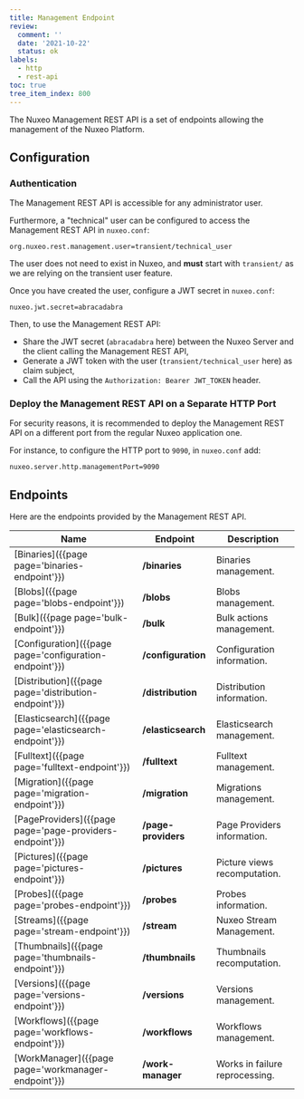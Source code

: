```yaml
---
title: Management Endpoint
review:
  comment: ''
  date: '2021-10-22'
  status: ok
labels:
  - http
  - rest-api
toc: true
tree_item_index: 800
---
```


The Nuxeo Management REST API is a set of endpoints allowing the management of the Nuxeo Platform.

## Configuration

### Authentication

The Management REST API is accessible for any administrator user.

Furthermore, a "technical" user can be configured to access the Management REST API in `nuxeo.conf`:

```
org.nuxeo.rest.management.user=transient/technical_user
```

The user does not need to exist in Nuxeo, and **must** start with `transient/` as we are relying on the transient user feature.

Once you have created the user, configure a JWT secret in `nuxeo.conf`:

```
nuxeo.jwt.secret=abracadabra
```

Then, to use the Management REST API:

- Share the JWT secret (`abracadabra` here) between the Nuxeo Server and the client calling the Management REST API,
- Generate a JWT token with the user (`transient/technical_user` here) as claim subject,
- Call the API using the `Authorization: Bearer JWT_TOKEN` header.

### Deploy the Management REST API on a Separate HTTP Port

For security reasons, it is recommended to deploy the Management REST API on a different port from the regular Nuxeo application one.

For instance, to configure the HTTP port to `9090`, in `nuxeo.conf` add:

```
nuxeo.server.http.managementPort=9090
```

## Endpoints

Here are the endpoints provided by the Management REST API.

| Name                                                       | Endpoint             | Description                    |
|------------------------------------------------------------|----------------------|--------------------------------|
| [Binaries]({{page page='binaries-endpoint'}})              | **/binaries**        | Binaries management.           |
| [Blobs]({{page page='blobs-endpoint'}})                    | **/blobs**           | Blobs management.              |
| [Bulk]({{page page='bulk-endpoint'}})                      | **/bulk**            | Bulk actions management.       |
| [Configuration]({{page page='configuration-endpoint'}})    | **/configuration**   | Configuration information.     |
| [Distribution]({{page page='distribution-endpoint'}})      | **/distribution**    | Distribution information.      |
| [Elasticsearch]({{page page='elasticsearch-endpoint'}})    | **/elasticsearch**   | Elasticsearch management.      |
| [Fulltext]({{page page='fulltext-endpoint'}})              | **/fulltext**        | Fulltext management.           |
| [Migration]({{page page='migration-endpoint'}})            | **/migration**       | Migrations management.         |
| [PageProviders]({{page page='page-providers-endpoint'}})   | **/page-providers**  | Page Providers information.    |
| [Pictures]({{page page='pictures-endpoint'}})              | **/pictures**        | Picture views recomputation.   |
| [Probes]({{page page='probes-endpoint'}})                  | **/probes**          | Probes information.            |
| [Streams]({{page page='stream-endpoint'}})                 | **/stream**          | Nuxeo Stream Management.       |
| [Thumbnails]({{page page='thumbnails-endpoint'}})          | **/thumbnails**      | Thumbnails recomputation.      |
| [Versions]({{page page='versions-endpoint'}})              | **/versions**        | Versions management.           |
| [Workflows]({{page page='workflows-endpoint'}})            | **/workflows**       | Workflows management.          |
| [WorkManager]({{page page='workmanager-endpoint'}})        | **/work-manager**    | Works in failure reprocessing. |
